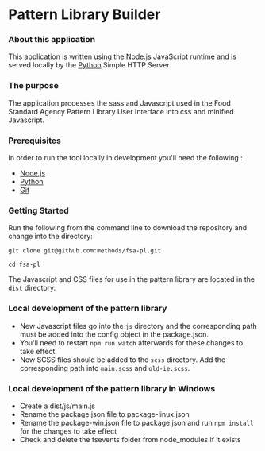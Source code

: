 
Pattern Library Builder
=======================

### About this application

This application is written using the [Node.js](https://nodejs.org/en/) JavaScript runtime and is served locally by the [Python](https://www.python.org/download/releases/2.7/) Simple HTTP Server.

### The purpose

The application processes the sass and Javascript used in the Food Standard Agency Pattern Library User Interface into css and minified Javascript.

### Prerequisites

In order to run the tool locally in development you'll need the following :

- [Node.js](https://nodejs.org/en/)
- [Python](https://www.python.org/download/releases/2.7/)
- [Git](https://git-scm.com/downloads) 


### Getting Started

Run the following from the command line to download the repository and change into the directory:

```
git clone git@github.com:methods/fsa-pl.git

cd fsa-pl
```

The Javascript and CSS files for use in the pattern library are located in the `dist` directory.

### Local development of the pattern library

- New Javascript files go into the `js` directory and the corresponding path must be added into the config object in the package.json. 
- You'll need to restart `npm run watch` afterwards for these changes to take effect.
- New SCSS files should be added to the `scss` directory. Add the corresponding path into `main.scss` and `old-ie.scss`. 


### Local development of the pattern library in Windows

- Create a dist/js/main.js
- Rename the package.json file to package-linux.json
- Rename the package-win.json file to package.json and run `npm install` for the changes to take effect
- Check and delete the fsevents folder from node_modules if it exists

